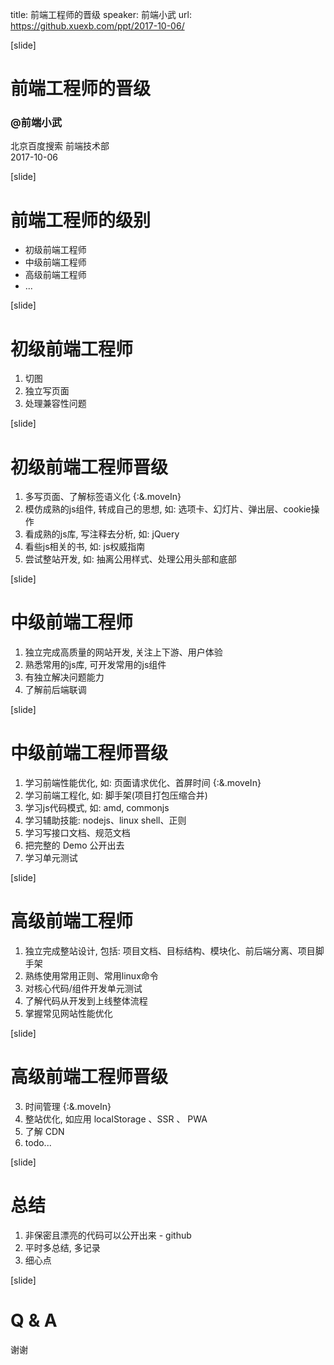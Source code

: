 title: 前端工程师的晋级
speaker: 前端小武
url: https://github.xuexb.com/ppt/2017-10-06/

[slide]
# 前端工程师的晋级
### @前端小武
北京百度搜索 前端技术部  
2017-10-06

[slide]
# 前端工程师的级别

- 初级前端工程师
- 中级前端工程师
- 高级前端工程师
- ...

[slide]
# 初级前端工程师

1. 切图
2. 独立写页面
3. 处理兼容性问题

[slide]
# 初级前端工程师晋级

1. 多写页面、了解标签语义化 {:&.moveIn}
2. 模仿成熟的js组件, 转成自己的思想, 如: 选项卡、幻灯片、弹出层、cookie操作
3. 看成熟的js库, 写注释去分析, 如: jQuery
4. 看些js相关的书, 如: js权威指南
5. 尝试整站开发, 如: 抽离公用样式、处理公用头部和底部

[slide]
# 中级前端工程师

1. 独立完成高质量的网站开发, 关注上下游、用户体验
1. 熟悉常用的js库, 可开发常用的js组件
3. 有独立解决问题能力
4. 了解前后端联调

[slide]
# 中级前端工程师晋级

1. 学习前端性能优化, 如: 页面请求优化、首屏时间 {:&.moveIn}
2. 学习前端工程化, 如: 脚手架(项目打包压缩合并)
3. 学习js代码模式, 如: amd, commonjs
4. 学习辅助技能: nodejs、linux shell、正则
5. 学习写接口文档、规范文档
5. 把完整的 Demo 公开出去
4. 学习单元测试


[slide]
# 高级前端工程师

1. 独立完成整站设计, 包括: 项目文档、目标结构、模块化、前后端分离、项目脚手架
4. 熟练使用常用正则、常用linux命令
2. 对核心代码/组件开发单元测试
4. 了解代码从开发到上线整体流程
3. 掌握常见网站性能优化

[slide]
# 高级前端工程师晋级

3. 时间管理 {:&.moveIn}
1. 整站优化, 如应用 localStorage 、SSR 、 PWA
2. 了解 CDN
3. todo...

[slide]
# 总结

1. 非保密且漂亮的代码可以公开出来 - github
1. 平时多总结, 多记录
3. 细心点

[slide]
# Q & A

谢谢

















